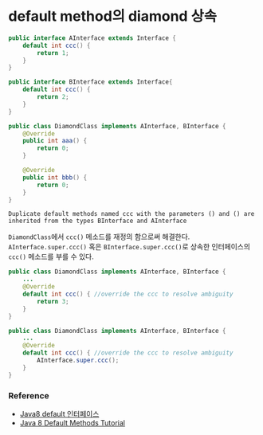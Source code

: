 # default method의 diamond 상속

```java
public interface AInterface extends Interface {
	default int ccc() {
		return 1;
	}
}

public interface BInterface extends Interface{
	default int ccc() {
		return 2;
	}
}
```

```java
public class DiamondClass implements AInterface, BInterface {
	@Override
	public int aaa() {
		return 0;
	}

	@Override
	public int bbb() {
		return 0;
	}
}
```

```
Duplicate default methods named ccc with the parameters () and () are inherited from the types BInterface and AInterface
```

``DiamondClass``에서 ``ccc()`` 메소드를 재정의 함으로써 해결한다. ``AInterface.super.ccc()`` 혹은 ``BInterface.super.ccc()``로 상속한 인터페이스의 ``ccc()`` 메소드를 부를 수 있다.

```java
public class DiamondClass implements AInterface, BInterface {
	...
	@Override
	default int ccc() { //override the ccc to resolve ambiguity
    	return 3;
    }
}
```

```java
public class DiamondClass implements AInterface, BInterface {
	...
	@Override
	default int ccc() { //override the ccc to resolve ambiguity
    	AInterface.super.ccc();
    }
}
```

### Reference

* [Java8 default 인터페이스](http://kbs0327.github.io/blog/technology/java8-default-interface/)
* [Java 8 Default Methods Tutorial](http://viralpatel.net/blogs/java-8-default-methods-tutorial/)